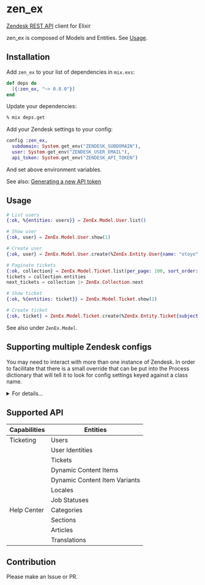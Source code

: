 # zen_ex

[Zendesk REST API](https://developer.zendesk.com/rest_api) client for Elixir

zen_ex is composed of Models and Entities. See [Usage](#usage).

## Installation

Add `zen_ex` to your list of dependencies in `mix.exs`:

```elixir
def deps do
  [{:zen_ex, "~> 0.8.0"}]
end
```

Update your dependencies:

```sh
% mix deps.get
```

Add your Zendesk settings to your config:

```elixir
config :zen_ex,
  subdomain: System.get_env("ZENDESK_SUBDOMAIN"),
  user: System.get_env("ZENDESK_USER_EMAIL"),
  api_token: System.get_env("ZENDESK_API_TOKEN")
```

And set above environment variables.

See also: [Generating a new API token](https://support.zendesk.com/hc/en-us/articles/226022787)

## Usage

```elixir
# List users
{:ok, %{entities: users}} = ZenEx.Model.User.list()

# Show user
{:ok, user} = ZenEx.Model.User.show(1)

# Create user
{:ok, user} = ZenEx.Model.User.create(%ZenEx.Entity.User{name: "otoyo", email: "otoyo@otoyo.com"})

# Paginate tickets
{:ok, collection} = ZenEx.Model.Ticket.list(per_page: 100, sort_order: "desc")
tickets = collection.entities
next_tickets = collection |> ZenEx.Collection.next

# Show ticket
{:ok, %{entities: ticket}} = ZenEx.Model.Ticket.show(1)

# Create ticket
{:ok, ticket} = ZenEx.Model.Ticket.create(%ZenEx.Entity.Ticket{subject: "My printer is on fire!", description: "But no problem."})
```

See also under `ZenEx.Model`.

## Supporting multiple Zendesk configs

You may need to interact with more than one instance of Zendesk. In order to facilitate that there is a small override
that can be put into the Process dictionary that will tell it to look for config settings keyed against a class name.

<details>
  <summary>For details...</summary>

  For example:

  config/config.exs

  ```
  config :zen_ex,
    subdomain: System.get_env("ZENDESK_SUBDOMAIN"),
    user: System.get_env("ZENDESK_USER_EMAIL"),
    api_token: System.get_env("ZENDESK_API_TOKEN")

  config :zen_ex, ZendeskAlt,
    subdomain: System.get_env("ZENDESK_ALT_SUBDOMAIN"),
    user: System.get_env("ZENDESK_ALT_USER_EMAIL"),
    api_token: System.get_env("ZENDESK_ALT_API_TOKEN")
  ```

  Then whenever you want to use the alternate config, before using anything in the `zen_ex` library make sure to
  add a line of code like the following:

  ```
  Process.put(:zendesk_config_module, ZendeskAlt)
  ```

  Anytime you use the zendesk library after that it will use the alternate config until you remove that process
  dictionary entry. It is good practice to put it back when you are done.

  ```
  Process.put(:zendesk_config_module, nil)
  ```

  If you do not add a `:zendesk_config_module` key to the Process dictionary then it will continue to use the
  default `zen_ex` config settings.
</details>


## Supported API

| Capabilities | Entities |
| --- | --- |
| Ticketing | Users |
| | User Identities |
| | Tickets |
| | Dynamic Content Items |
| | Dynamic Content Item Variants |
| | Locales |
| | Job Statuses |
| Help Center | Categories |
| | Sections |
| | Articles |
| | Translations |

## Contribution

Please make an Issue or PR.
